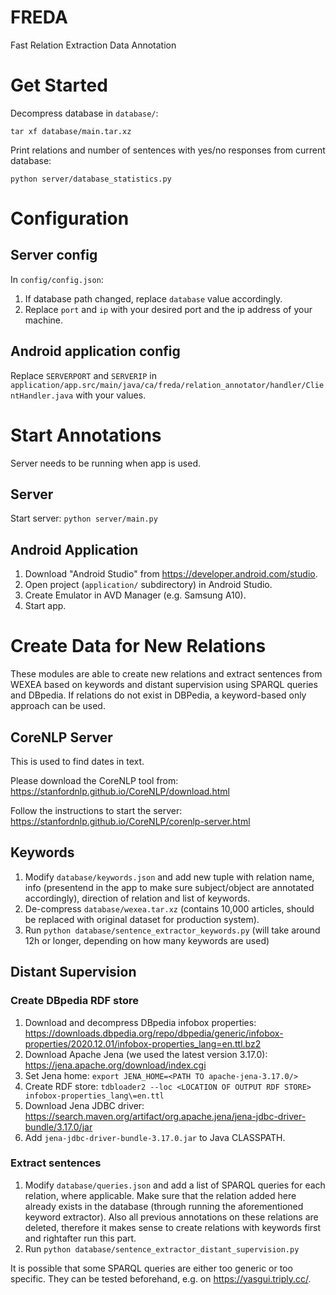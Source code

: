 # FREDA

Fast Relation Extraction Data Annotation

# Get Started

Decompress database in `database/`:

`tar xf database/main.tar.xz`

Print relations and number of sentences with yes/no responses from current database:

`python server/database_statistics.py`

# Configuration

## Server config

In `config/config.json`:

1. If database path changed, replace `database` value accordingly.
2. Replace `port` and `ip` with your desired port and the ip address of your machine.

## Android application config

Replace `SERVERPORT` and `SERVERIP` in `application/app.src/main/java/ca/freda/relation_annotator/handler/ClientHandler.java` with your values.

# Start Annotations

Server needs to be running when app is used.

## Server

Start server: `python server/main.py`

## Android Application

1. Download "Android Studio" from https://developer.android.com/studio.
2. Open project (`application/` subdirectory) in Android Studio.
3. Create Emulator in AVD Manager (e.g. Samsung A10).
4. Start app.

# Create Data for New Relations

These modules are able to create new relations and extract sentences from WEXEA based on keywords and distant supervision using SPARQL queries and DBpedia. If relations do not exist in DBPedia, a keyword-based only approach can be used.

## CoreNLP Server

This is used to find dates in text.

Please download the CoreNLP tool from: https://stanfordnlp.github.io/CoreNLP/download.html

Follow the instructions to start the server: https://stanfordnlp.github.io/CoreNLP/corenlp-server.html

## Keywords

1. Modify `database/keywords.json` and add new tuple with relation name, info (presentend in the app to make sure subject/object are annotated accordingly), direction of relation and list of keywords.
2. De-compress `database/wexea.tar.xz` (contains 10,000 articles, should be replaced with original dataset for production system).
3. Run `python database/sentence_extractor_keywords.py` (will take around 12h or longer, depending on how many keywords are used)

## Distant Supervision

### Create DBpedia RDF store

1. Download and decompress DBpedia infobox properties: https://downloads.dbpedia.org/repo/dbpedia/generic/infobox-properties/2020.12.01/infobox-properties_lang=en.ttl.bz2
2. Download Apache Jena (we used the latest version 3.17.0): https://jena.apache.org/download/index.cgi
3. Set Jena home: `export JENA_HOME=<PATH TO apache-jena-3.17.0/>`
4. Create RDF store: `tdbloader2 --loc <LOCATION OF OUTPUT RDF STORE> infobox-properties_lang\=en.ttl`
5. Download Jena JDBC driver: https://search.maven.org/artifact/org.apache.jena/jena-jdbc-driver-bundle/3.17.0/jar
6. Add `jena-jdbc-driver-bundle-3.17.0.jar` to Java CLASSPATH.

### Extract sentences

1. Modify `database/queries.json` and add a list of SPARQL queries for each relation, where applicable. 
   Make sure that the relation added here already exists in the database (through running the aforementioned keyword extractor).
   Also all previous annotations on these relations are deleted, therefore it makes sense to create relations with keywords first and rightafter run this part.
2. Run `python database/sentence_extractor_distant_supervision.py`

It is possible that some SPARQL queries are either too generic or too specific. They can be tested beforehand, e.g. on https://yasgui.triply.cc/.
